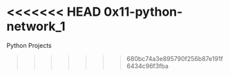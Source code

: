 <<<<<<< HEAD
0x11-python-network_1
=======
Python Projects
>>>>>>> 680bc74a3e895790f256b87e191f6434c96f3fba
